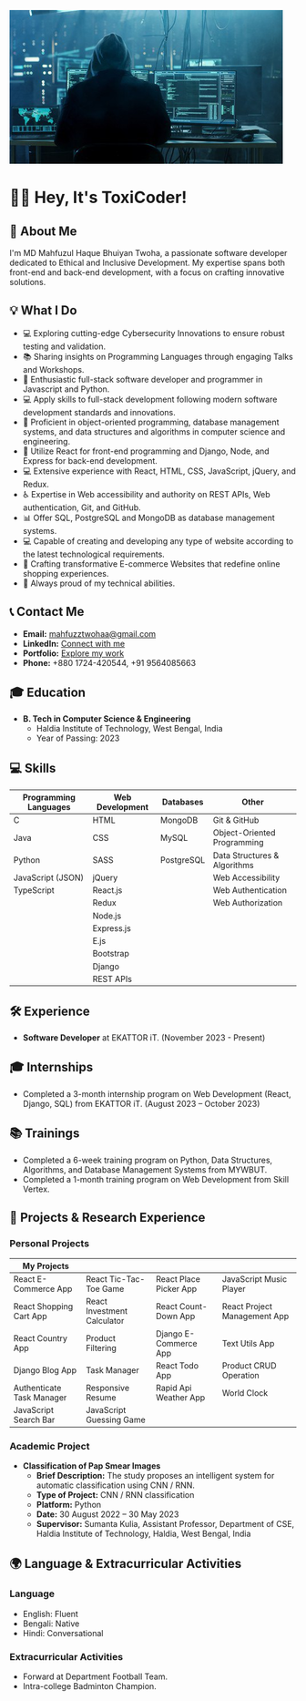 ![ToxiCoder](./-5970742198234360749_120.jpg)

# 👩‍💻 Hey, It's ToxiCoder!

## 🚀 About Me
I'm MD Mahfuzul Haque Bhuiyan Twoha, a passionate software developer dedicated to Ethical and Inclusive Development. My expertise spans both front-end and back-end development, with a focus on crafting innovative solutions.

## 💡 What I Do
- 💻 Exploring cutting-edge Cybersecurity Innovations to ensure robust testing and validation.
- 📚 Sharing insights on Programming Languages through engaging Talks and Workshops.
- 🚀 Enthusiastic full-stack software developer and programmer in Javascript and Python.
- 💻 Apply skills to full-stack development following modern software development standards and innovations.
- 🌟 Proficient in object-oriented programming, database management systems, and data structures and algorithms in computer science and engineering.
- 💼 Utilize React for front-end programming and Django, Node, and Express for back-end development.
- 💻 Extensive experience with React, HTML, CSS, JavaScript, jQuery, and Redux.
- ♿️ Expertise in Web accessibility and authority on REST APIs, Web authentication, Git, and GitHub.
- 📊 Offer SQL, PostgreSQL and MongoDB as database management systems.
- 💻 Capable of creating and developing any type of website according to the latest technological requirements.
- 🌟 Crafting transformative E-commerce Websites that redefine online shopping experiences.
- 💪 Always proud of my technical abilities.

## 📞 Contact Me
- **Email:** mahfuzztwohaa@gmail.com
- **LinkedIn:** [Connect with me](https://www.linkedin.com/in/mahfuzztwohaa/)
- **Portfolio:** [Explore my work](https://mahfuzztwohaa.netlify.app)
- **Phone:** +880 1724-420544, +91 9564085663

## 🎓 Education
- **B. Tech in Computer Science & Engineering**
  - Haldia Institute of Technology, West Bengal, India
  - Year of Passing: 2023

## 💻 Skills
| Programming Languages | Web Development | Databases | Other |
|-----------------------|-----------------|-----------|-------|
| C                     | HTML            | MongoDB   | Git & GitHub            |
| Java                  | CSS             | MySQL     | Object-Oriented Programming |
| Python                | SASS            | PostgreSQL| Data Structures & Algorithms |
| JavaScript (JSON)     | jQuery          |           | Web Accessibility |
| TypeScript            | React.js        |           | Web Authentication |
|                       | Redux           |           | Web Authorization |
|                       | Node.js         |           |                    |
|                       | Express.js      |           |                    |
|                       | E.js            |           |                    |
|                       | Bootstrap       |           |                    |
|                       | Django          |           |                    |
|                       | REST APIs       |           |                    |

## 🛠️ Experience
- **Software Developer** at EKATTOR iT. (November 2023 - Present)

## 🎓 Internships
- Completed a 3-month internship program on Web Development (React, Django, SQL) from EKATTOR iT. (August 2023 – October 2023)

## 📚 Trainings
- Completed a 6-week training program on Python, Data Structures, Algorithms, and Database Management Systems from MYWBUT.
- Completed a 1-month training program on Web Development from Skill Vertex.

## 🚀 Projects & Research Experience

### Personal Projects
| My Projects           |                       |                         |                         |
|-----------------------|-----------------------|-------------------------|-------------------------|
| React E-Commerce App  | React Tic-Tac-Toe Game | React Place Picker App | JavaScript Music Player |
| React Shopping Cart App | React Investment Calculator | React Count-Down App | React Project Management App |
| React Country App     | Product Filtering      | Django E-Commerce App   | Text Utils App          |
| Django Blog App       | Task Manager           | React Todo App          | Product CRUD Operation  |
| Authenticate Task Manager | Responsive Resume   | Rapid Api Weather App  | World Clock             |
| JavaScript Search Bar | JavaScript Guessing Game |                           |                         |

### Academic Project
- **Classification of Pap Smear Images**  
  - **Brief Description:** The study proposes an intelligent system for automatic classification using CNN / RNN.
  - **Type of Project:** CNN / RNN classification
  - **Platform:** Python
  - **Date:** 30 August 2022 – 30 May 2023
  - **Supervisor:** Sumanta Kulia, Assistant Professor, Department of CSE, Haldia Institute of Technology, Haldia, West Bengal, India

## 🌍 Language & Extracurricular Activities
### Language
- English: Fluent
- Bengali: Native
- Hindi: Conversational

### Extracurricular Activities
- Forward at Department Football Team.
- Intra-college Badminton Champion.
